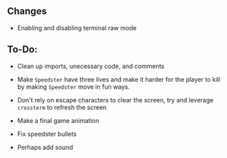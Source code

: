 ## Changes

* Enabling and disabling terminal raw mode

## To-Do:

* Clean up imports, unecessary code, and comments

* Make `Speedster` have three lives and make it harder for the player to kill by making `Speedster` move in fun ways.

* Don't rely on escape characters to clear the screen, try and leverage `crossterm` to refresh the screen

* Make a final game animation

* Fix speedster bullets

* Perhaps add sound
